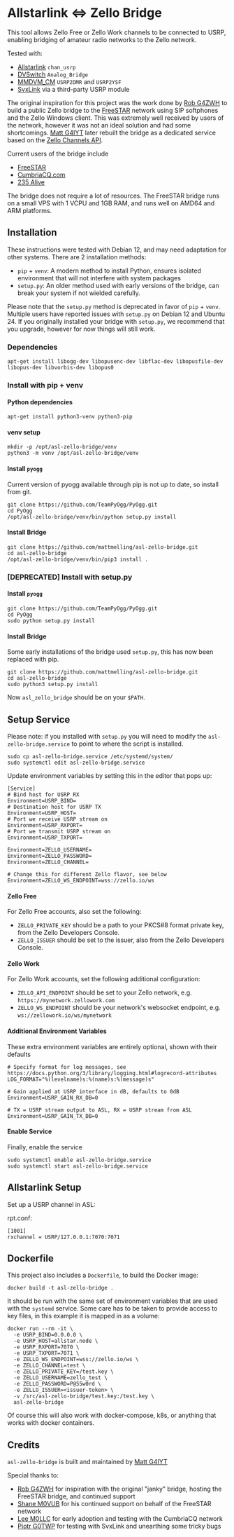 # Allstarlink <=> Zello Bridge
This tool allows Zello Free or Zello Work channels to be connected to USRP, enabling bridging of amateur radio networks to the Zello network.

Tested with:
- [Allstarlink](https://www.allstarlink.org/) `chan_usrp`
- [DVSwitch](https://dvswitch.groups.io/g/main?) `Analog_Bridge`
- [MMDVM_CM](https://github.com/juribeparada/MMDVM_CM) `USRP2DMR` and `USRP2YSF`
- [SvxLink](https://www.svxlink.org/) via a third-party USRP module

The original inspiration for this project was the work done by [Rob G4ZWH](https://www.qrz.com/db/G4ZWH) to build a public Zello bridge to the [FreeSTAR](https://freestar.network/) network using SIP softphones and the Zello Windows client. This was extremely well received by users of the network, however it was not an ideal solution and had some shortcomings. [Matt G4IYT](https://www.qrz.com/db/G4IYT) later rebuilt the bridge as a dedicated service based on the [Zello Channels API](https://github.com/zelloptt/zello-channel-api/blob/master/API.md).

Current users of the bridge include
- [FreeSTAR](https://freestar.network)
- [CumbriaCQ.com](https://cumbriacq.com/)
- [235 Alive](https://235alive.com)

The bridge does not require a lot of resources. The FreeSTAR bridge runs on a small VPS with 1 VCPU and 1GB RAM, and runs well on AMD64 and ARM platforms.

## Installation
These instructions were tested with Debian 12, and may need adaptation for other systems. There are 2 installation methods:

- `pip` + `venv`: A modern method to install Python, ensures isolated environment that will not interfere with system packages
- `setup.py`: An older method used with early versions of the bridge, can break your system if not wielded carefully.

Please note that the `setup.py` method is deprecated in favor of `pip` + `venv`. Multiple users have reported issues with `setup.py` on Debian 12 and Ubuntu 24. If you originally installed your bridge with `setup.py`, we recommend that you upgrade, however for now things will still work.

### Dependencies
```
apt-get install libogg-dev libopusenc-dev libflac-dev libopusfile-dev libopus-dev libvorbis-dev libopus0
```

### Install with pip + venv
#### Python dependencies
```
apt-get install python3-venv python3-pip
```
#### venv setup
```
mkdir -p /opt/asl-zello-bridge/venv
python3 -m venv /opt/asl-zello-bridge/venv
```
#### Install `pyogg`
Current version of pyogg available through pip is not up to date, so install from git.
```
git clone https://github.com/TeamPyOgg/PyOgg.git
cd PyOgg
/opt/asl-zello-bridge/venv/bin/python setup.py install
```
#### Install Bridge
```
git clone https://github.com/mattmelling/asl-zello-bridge.git
cd asl-zello-bridge
/opt/asl-zello-bridge/venv/bin/pip3 install .
```
### [DEPRECATED] Install with setup.py
#### Install `pyogg`
```
git clone https://github.com/TeamPyOgg/PyOgg.git
cd PyOgg
sudo python setup.py install
```
#### Install Bridge
Some early installations of the bridge used `setup.py`, this has now been replaced with pip.
```
git clone https://github.com/mattmelling/asl-zello-bridge.git
cd asl-zello-bridge
sudo python3 setup.py install
```

Now `asl_zello_bridge` should be on your `$PATH`. 

## Setup Service
Please note: if you installed with `setup.py` you will need to modify the `asl-zello-bridge.service` to point to where the script is installed.
```
sudo cp asl-zello-bridge.service /etc/systemd/system/
sudo systemctl edit asl-zello-bridge.service
```

Update environment variables by setting this in the editor that pops up:

```
[Service]
# Bind host for USRP RX
Environment=USRP_BIND=
# Destination host for USRP TX
Environment=USRP_HOST=
# Port we receive USRP stream on
Environment=USRP_RXPORT=
# Port we transmit USRP stream on
Environment=USRP_TXPORT=

Environment=ZELLO_USERNAME=
Environment=ZELLO_PASSWORD=
Environment=ZELLO_CHANNEL=

# Change this for different Zello flavor, see below
Environment=ZELLO_WS_ENDPOINT=wss://zello.io/ws
```

#### Zello Free
For Zello Free accounts, also set the following:

- `ZELLO_PRIVATE_KEY` should be a path to your PKCS#8 format private key, from the Zello Developers Console.
- `ZELLO_ISSUER` should be set to the issuer, also from the Zello Developers Console.

#### Zello Work
For Zello Work accounts, set the following additional configuration:

- `ZELLO_API_ENDPOINT` should be set to your Zello network, e.g. `https://mynetwork.zellowork.com`
- `ZELLO_WS_ENDPOINT` should be your network's websocket endpoint, e.g. `ws://zellowork.io/ws/mynetwork`

#### Additional Environment Variables
These extra environment variables are entirely optional, shown with their defaults

```
# Specify format for log messages, see https://docs.python.org/3/library/logging.html#logrecord-attributes
LOG_FORMAT="%(levelname)s:%(name)s:%(message)s"

# Gain applied at USRP interface in dB, defaults to 0dB
Environment=USRP_GAIN_RX_DB=0

# TX = USRP stream output to ASL, RX = USRP stream from ASL
Environment=USRP_GAIN_TX_DB=0
```

#### Enable Service
Finally, enable the service

```
sudo systemctl enable asl-zello-bridge.service
sudo systemctl start asl-zello-bridge.service
```

## Allstarlink Setup
Set up a USRP channel in ASL:

rpt.conf:

```
[1001]
rxchannel = USRP/127.0.0.1:7070:7071
```

## Dockerfile
This project also includes a `Dockerfile`, to build the Docker image:

```
docker build -t asl-zello-bridge .
```

It should be run with the same set of environment variables that are used with the `systemd` service. Some care has to be taken to provide access to key files, in this example it is mapped in as a volume:

```
docker run --rm -it \
  -e USRP_BIND=0.0.0.0 \
  -e USRP_HOST=allstar.node \
  -e USRP_RXPORT=7070 \
  -e USRP_TXPORT=7071 \
  -e ZELLO_WS_ENDPOINT=wss://zello.io/ws \
  -e ZELLO_CHANNEL=test \
  -e ZELLO_PRIVATE_KEY=/test.key \
  -e ZELLO_USERNAME=zello_test \
  -e ZELLO_PASSWORD=P@55w0rd \
  -e ZELLO_ISSUER=<issuer-token> \
  -v /src/asl-zello-bridge/test.key:/test.key \
  asl-zello-bridge
```
Of course this will also work with docker-compose, k8s, or anything that works with docker containers.
## Credits
`asl-zello-bridge` is built and maintained by [Matt G4IYT](https://www.qrz.com/db/G4IYT)

Special thanks to:
- [Rob G4ZWH](https://www.qrz.com/db/G4ZWH) for inspiration with the original "janky" bridge, hosting the FreeSTAR bridge, and continued support 
- [Shane M0VUB](https://www.qrz.com/db/M0VUB) for his continued support on behalf of the FreeSTAR network
- [Lee M0LLC](https://www.qrz.com/db/M0LLC) for early adoption and testing with the CumbriaCQ network
- [Piotr G0TWP](https://www.qrz.com/db/G0TWP) for testing with SvxLink and unearthing some tricky bugs
